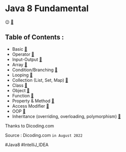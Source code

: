 # Java 8 Fundamental

:wink: [:mag_right:](https://github.com/hanihan04/FundamentalsJava8/tree/master)

## Table of Contents :
- Basic [:mag_right:](https://github.com/hanihan04/FundamentalsJava8/tree/master/src/com/dicoding/javafundamental/basic)
- Operator [:mag_right:](https://github.com/hanihan04/FundamentalsJava8/tree/master/src/com/dicoding/javafundamental/operator)
- Input-Output [:mag_right:](https://github.com/hanihan04/FundamentalsJava8/tree/master/src/com/dicoding/javafundamental/inputouput)
- Array [:mag_right:](https://github.com/hanihan04/FundamentalsJava8/tree/master/src/com/dicoding/javafundamental/array)
- Condition/Branching [:mag_right:](https://github.com/hanihan04/FundamentalsJava8/tree/master/src/com/dicoding/javafundamental/condition)
- Looping [:mag_right:](https://github.com/hanihan04/FundamentalsJava8/tree/master/src/com/dicoding/javafundamental/looping)
- Collection (List, Set, Map) [:mag_right:](https://github.com/hanihan04/FundamentalsJava8/tree/master/src/com/dicoding/javafundamental/collection)
- Class [:mag_right:](https://github.com/hanihan04/FundamentalsJava8/tree/master/src/com/dicoding/javafundamental/kelas) 
- Object [:mag_right:](https://github.com/hanihan04/FundamentalsJava8/tree/master/src/com/dicoding/javafundamental/obyek) 
- Function [:mag_right:](https://github.com/hanihan04/FundamentalsJava8/tree/master/src/com/dicoding/javafundamental/fungsi) 
- Property & Method [:mag_right:](https://github.com/hanihan04/FundamentalsJava8/tree/master/src/com/dicoding/javafundamental/propertimetode) 
- Access Modifier [:mag_right:](https://github.com/hanihan04/FundamentalsJava8/tree/master/src/com/dicoding/javafundamental/accessmodifier)
- OOP [:mag_right:](https://github.com/hanihan04/FundamentalsJava8/tree/master/src/com/dicoding/javafundamental/oop)
- Inheritance (overriding, overloading, polymorphism) [:mag_right:](https://github.com/hanihan04/FundamentalsJava8/tree/master/src/com/dicoding/javafundamental/inheritance)

Thanks to Dicoding.com

Source : Dicoding.com     `in August 2022`

#Java8 #IntelliJ_IDEA
